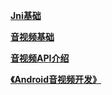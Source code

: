 **[Jni基础](https://github.com/chen-eugene/MediaCore/blob/master/node/Jni/Jni%E5%9F%BA%E7%A1%80.md)**

**[音视频基础](https://github.com/chen-eugene/MediaCore/blob/master/node/%E9%9F%B3%E8%A7%86%E9%A2%91%E5%9F%BA%E7%A1%80%E7%9F%A5%E8%AF%86.md)**

**[音视频API介绍](https://github.com/chen-eugene/MediaCore/blob/master/node/%E9%9F%B3%E8%A7%86%E9%A2%91API%E4%BB%8B%E7%BB%8D.md)**

**[《Android音视频开发》](https://github.com/chen-eugene/MediaCore/blob/master/node/Android/Android%E9%9F%B3%E8%A7%86%E9%A2%91%E5%BC%80%E5%8F%91.md)**
